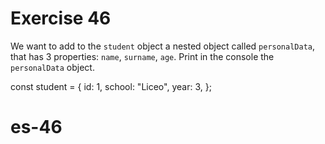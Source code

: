 # Exercise 46

We want to add to the `student` object a nested object called `personalData`, that has 3 properties: `name`, `surname`, `age`. Print in the console the `personalData` object.

const student = {
id: 1,
school: "Liceo",
year: 3,
};
# es-46

